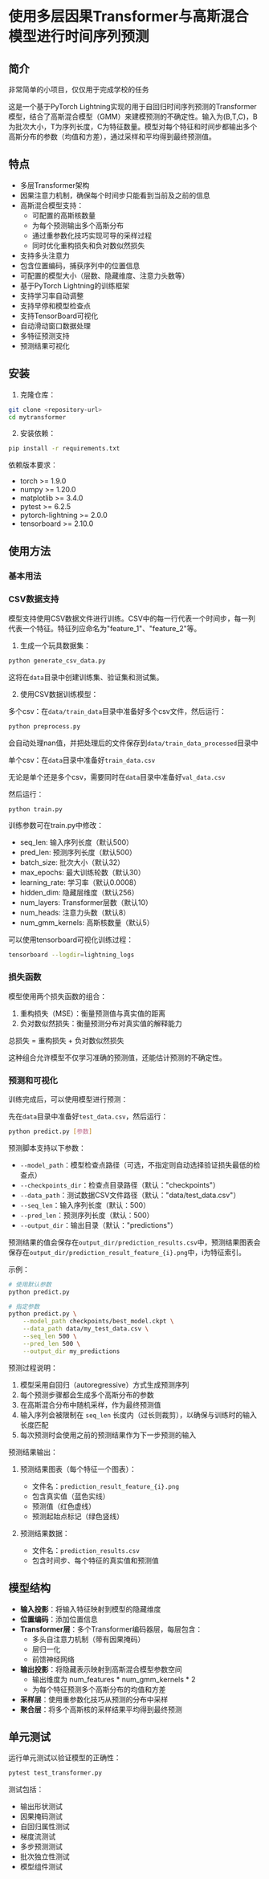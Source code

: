 # 使用多层因果Transformer与高斯混合模型进行时间序列预测

## 简介

非常简单的小项目，仅仅用于完成学校的任务

这是一个基于PyTorch Lightning实现的用于自回归时间序列预测的Transformer模型，结合了高斯混合模型（GMM）来建模预测的不确定性。输入为(B,T,C)，B为批次大小，T为序列长度，C为特征数量。模型对每个特征和时间步都输出多个高斯分布的参数（均值和方差），通过采样和平均得到最终预测值。


## 特点

- 多层Transformer架构
- 因果注意力机制，确保每个时间步只能看到当前及之前的信息
- 高斯混合模型支持：
  - 可配置的高斯核数量
  - 为每个预测输出多个高斯分布
  - 通过重参数化技巧实现可导的采样过程
  - 同时优化重构损失和负对数似然损失
- 支持多头注意力
- 包含位置编码，捕获序列中的位置信息
- 可配置的模型大小（层数、隐藏维度、注意力头数等）
- 基于PyTorch Lightning的训练框架
- 支持学习率自动调整
- 支持早停和模型检查点
- 支持TensorBoard可视化
- 自动滑动窗口数据处理
- 多特征预测支持
- 预测结果可视化

## 安装

1. 克隆仓库：

```bash
git clone <repository-url>
cd mytransformer
```

2. 安装依赖：

```bash
pip install -r requirements.txt
```

依赖版本要求：
- torch >= 1.9.0
- numpy >= 1.20.0
- matplotlib >= 3.4.0
- pytest >= 6.2.5
- pytorch-lightning >= 2.0.0
- tensorboard >= 2.10.0

## 使用方法

### 基本用法

### CSV数据支持

模型支持使用CSV数据文件进行训练。CSV中的每一行代表一个时间步，每一列代表一个特征。特征列应命名为"feature_1"、"feature_2"等。

1. 生成一个玩具数据集：

```bash
python generate_csv_data.py
```

这将在`data`目录中创建训练集、验证集和测试集。

2. 使用CSV数据训练模型：

多个csv：在`data/train_data`目录中准备好多个csv文件，然后运行：

```bash
python preprocess.py
```

会自动处理nan值，并把处理后的文件保存到`data/train_data_processed`目录中

单个csv：在`data`目录中准备好`train_data.csv`

无论是单个还是多个csv，需要同时在`data`目录中准备好`val_data.csv`

然后运行：

```bash
python train.py
```

训练参数可在train.py中修改：
- seq_len: 输入序列长度（默认500）
- pred_len: 预测序列长度（默认500）
- batch_size: 批次大小（默认32）
- max_epochs: 最大训练轮数（默认30）
- learning_rate: 学习率（默认0.0008）
- hidden_dim: 隐藏层维度（默认256）
- num_layers: Transformer层数（默认10）
- num_heads: 注意力头数（默认8）
- num_gmm_kernels: 高斯核数量（默认5）

可以使用tensorboard可视化训练过程：

```bash
tensorboard --logdir=lightning_logs
```

### 损失函数

模型使用两个损失函数的组合：
1. 重构损失（MSE）：衡量预测值与真实值的距离
2. 负对数似然损失：衡量预测分布对真实值的解释能力

总损失 = 重构损失 + 负对数似然损失

这种组合允许模型不仅学习准确的预测值，还能估计预测的不确定性。

### 预测和可视化

训练完成后，可以使用模型进行预测：

先在`data`目录中准备好`test_data.csv`，然后运行：
```bash
python predict.py [参数]
```

预测脚本支持以下参数：
- `--model_path`：模型检查点路径（可选，不指定则自动选择验证损失最低的检查点）
- `--checkpoints_dir`：检查点目录路径（默认："checkpoints"）
- `--data_path`：测试数据CSV文件路径（默认："data/test_data.csv"）
- `--seq_len`：输入序列长度（默认：500）
- `--pred_len`：预测序列长度（默认：500）
- `--output_dir`：输出目录（默认："predictions"）

预测结果的值会保存在`output_dir/prediction_results.csv`中，预测结果图表会保存在`output_dir/prediction_result_feature_{i}.png`中，i为特征索引。

示例：
```bash
# 使用默认参数
python predict.py

# 指定参数
python predict.py \
    --model_path checkpoints/best_model.ckpt \
    --data_path data/my_test_data.csv \
    --seq_len 500 \
    --pred_len 500 \
    --output_dir my_predictions
```

预测过程说明：
1. 模型采用自回归（autoregressive）方式生成预测序列
2. 每个预测步骤都会生成多个高斯分布的参数
3. 在高斯混合分布中随机采样，作为最终预测值
4. 输入序列会被限制在 `seq_len` 长度内（过长则裁剪），以确保与训练时的输入长度匹配
5. 每次预测时会使用之前的预测结果作为下一步预测的输入

预测结果输出：
1. 预测结果图表（每个特征一个图表）：
   - 文件名：`prediction_result_feature_{i}.png`
   - 包含真实值（蓝色实线）
   - 预测值（红色虚线）
   - 预测起始点标记（绿色竖线）

2. 预测结果数据：
   - 文件名：`prediction_results.csv`
   - 包含时间步、每个特征的真实值和预测值

## 模型结构

- **输入投影**：将输入特征映射到模型的隐藏维度
- **位置编码**：添加位置信息
- **Transformer层**：多个Transformer编码器层，每层包含：
  - 多头自注意力机制（带有因果掩码）
  - 层归一化
  - 前馈神经网络
- **输出投影**：将隐藏表示映射到高斯混合模型参数空间
  - 输出维度为 num_features * num_gmm_kernels * 2
  - 为每个特征预测多个高斯分布的均值和方差
- **采样层**：使用重参数化技巧从预测的分布中采样
- **聚合层**：将多个高斯核的采样结果平均得到最终预测

## 单元测试

运行单元测试以验证模型的正确性：

```bash
pytest test_transformer.py
```

测试包括：
- 输出形状测试
- 因果掩码测试
- 自回归属性测试
- 梯度流测试
- 多步预测测试
- 批次独立性测试
- 模型组件测试


